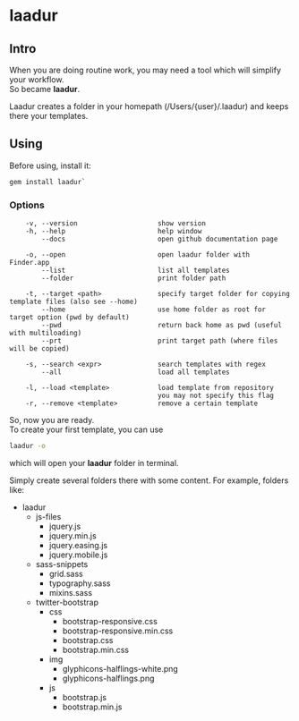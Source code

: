 # laadur

## Intro
When you are doing routine work, you may need a tool which will simplify your workflow.  
So became **laadur**.

Laadur creates a folder in your homepath (/Users/{user}/.laadur) and keeps there your templates.

## Using
Before using, install it:
```sh
gem install laadur`
```

### Options
```
    -v, --version                    show version
    -h, --help                       help window
        --docs                       open github documentation page

    -o, --open                       open laadur folder with Finder.app
        --list                       list all templates
        --folder                     print folder path

    -t, --target <path>              specify target folder for copying template files (also see --home)
        --home                       use home folder as root for target option (pwd by default)
        --pwd                        return back home as pwd (useful with multiloading)
        --prt                        print target path (where files will be copied)

    -s, --search <expr>              search templates with regex
        --all                        load all templates

    -l, --load <template>            load template from repository
                                     you may not specify this flag
    -r, --remove <template>          remove a certain template
```
So, now you are ready.  
To create your first template, you can use
```sh
laadur -o
```
which will open your **laadur** folder in terminal.  

Simply create several folders there with some content.
For example, folders like:
* laadur
  * js-files
    * jquery.js
    * jquery.min.js
    * jquery.easing.js
    * jquery.mobile.js
  * sass-snippets
    * grid.sass
    * typography.sass
    * mixins.sass
  * twitter-bootstrap
    * css
      * bootstrap-responsive.css
      * bootstrap-responsive.min.css
      * bootstrap.css
      * bootstrap.min.css
    * img
      * glyphicons-halflings-white.png
      * glyphicons-halflings.png
    * js
      * bootstrap.js
      * bootstrap.min.js
